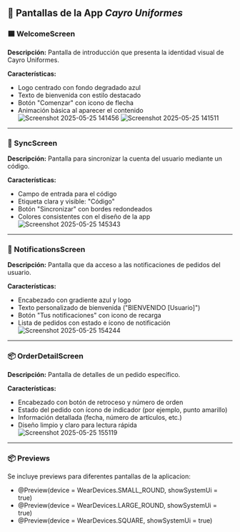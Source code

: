 ## 📱 Pantallas de la App *Cayro Uniformes*

### 🟦 WelcomeScreen

**Descripción:**
Pantalla de introducción que presenta la identidad visual de Cayro Uniformes.

**Características:**
- Logo centrado con fondo degradado azul  
- Texto de bienvenida con estilo destacado  
- Botón "Comenzar" con icono de flecha  
- Animación básica al aparecer el contenido  
![Screenshot 2025-05-25 141456](https://github.com/user-attachments/assets/32f1e53b-c178-45f0-a5ec-4dc3a41c497b)
![Screenshot 2025-05-25 141511](https://github.com/user-attachments/assets/457ce0ea-894c-49d9-881c-f5879ef07b7b)

---

### 🔄 SyncScreen

**Descripción:**
Pantalla para sincronizar la cuenta del usuario mediante un código.

**Características:**
- Campo de entrada para el código  
- Etiqueta clara y visible: "Código"  
- Botón "Sincronizar" con bordes redondeados  
- Colores consistentes con el diseño de la app  
![Screenshot 2025-05-25 145343](https://github.com/user-attachments/assets/02891f97-9f01-4e39-903d-ad75badcbac8)


---

### 🔔 NotificationsScreen

**Descripción:**
Pantalla que da acceso a las notificaciones de pedidos del usuario.

**Características:**
- Encabezado con gradiente azul y logo  
- Texto personalizado de bienvenida ("BIENVENIDO [Usuario]")  
- Botón "Tus notificaciones" con icono de recarga  
- Lista de pedidos con estado e ícono de notificación  
![Screenshot 2025-05-25 154244](https://github.com/user-attachments/assets/11f237cd-45af-4b03-8c7f-7203171e0841)


---

### 📦 OrderDetailScreen

**Descripción:**
Pantalla de detalles de un pedido específico.

**Características:**
- Encabezado con botón de retroceso y número de orden  
- Estado del pedido con ícono de indicador (por ejemplo, punto amarillo)  
- Información detallada (fecha, número de artículos, etc.)  
- Diseño limpio y claro para lectura rápida  
![Screenshot 2025-05-25 155119](https://github.com/user-attachments/assets/55b89cfc-9d4f-4462-9dcb-78b723d1e76f)

---
### 📦 Previews

Se incluye previews para diferentes pantallas de la aplicacion:
- @Preview(device = WearDevices.SMALL_ROUND, showSystemUi = true)
- @Preview(device = WearDevices.LARGE_ROUND, showSystemUi = true)
- @Preview(device = WearDevices.SQUARE, showSystemUi = true)
